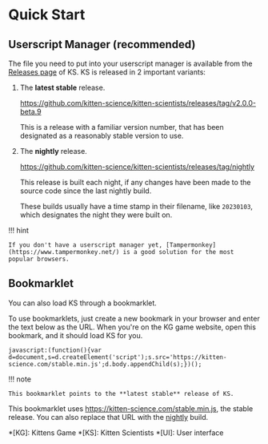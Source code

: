 # Quick Start

## Userscript Manager (recommended)

The file you need to put into your userscript manager is available from the [Releases page](https://github.com/kitten-science/kitten-scientists/releases) of KS. KS is released in 2 important variants:

1. The **latest stable** release.

    <https://github.com/kitten-science/kitten-scientists/releases/tag/v2.0.0-beta.9>

    This is a release with a familiar version number, that has been designated as a reasonably stable version to use.
    

1. The **nightly** release.

    <https://github.com/kitten-science/kitten-scientists/releases/tag/nightly>

    This release is built each night, if any changes have been made to the source code since the last nightly build.

    These builds usually have a time stamp in their filename, like `20230103`, which designates the night they were built on.

!!! hint

    If you don't have a userscript manager yet, [Tampermonkey](https://www.tampermonkey.net/) is a good solution for the most popular browsers.

## Bookmarklet

You can also load KS through a bookmarklet.

To use bookmarklets, just create a new bookmark in your browser and enter the text below as the URL. When you're on the KG game website, open this bookmark, and it should load KS for you.

```
javascript:(function(){var d=document,s=d.createElement('script');s.src='https://kitten-science.com/stable.min.js';d.body.appendChild(s);})();
```

!!! note

    This bookmarklet points to the **latest stable** release of KS.

This bookmarklet uses <https://kitten-science.com/stable.min.js>, the stable release. You can also replace that URL with the [nightly](https://kitten-science.com/nightly.min.js) build.

*[KG]: Kittens Game
*[KS]: Kitten Scientists
*[UI]: User interface
